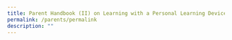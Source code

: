 ```yaml
---
title: Parent Handbook (II) on Learning with a Personal Learning Device
permalink: /parents/permalink
description: ""
---
```

